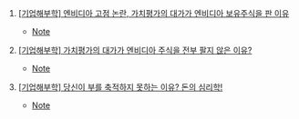 1. [[기업해부학] 엔비디아 고점 논란, 가치평가의 대가가 엔비디아 보유주식을 판 이유](https://youtu.be/OWkw56VyeUM)
    - [Note](./Note/엔비디아_고점_논란_다모다란_엔비디아_판이유.md)

2. [[기업해부학] 가치평가의 대가가 엔비디아 주식을 전부 팔지 않은 이유?](https://youtu.be/5fhbkQ2Qidc)
    - [Note](./Note/가치평가의_대가가_엔비디아_주식을_전부_팔지않은_이유.md)

3. [[기업해부학] 당신이 부를 축적하지 못하는 이유? 돈의 심리학!](https://youtu.be/Wv4HxhTM5iY)
    - [Note](./Note/당신이_부를_축적하지_못하는_이유_돈의_심리학.md)